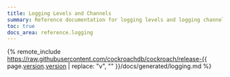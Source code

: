 ```yaml
---
title: Logging Levels and Channels
summary: Reference documentation for logging levels and logging channels.
toc: true
docs_area: reference.logging
---
```


{% remote_include https://raw.githubusercontent.com/cockroachdb/cockroach/release-{{ page.[version](cluster-settings.html#setting-version).[version](cluster-settings.html#setting-version) | replace: "v", "" }}/docs/generated/logging.md %}
